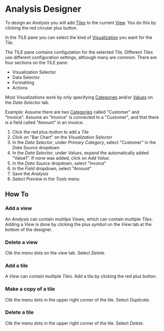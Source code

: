 # Analysis Designer

To design an *Analysis* you will add [Tiles](../concepts/tile.md) to the current [View](../concepts/view.md). You do this by clicking the red circular plus button.

In the TILE pane you can select the kind of [Visualization](../visualizations/index.md) you want for the *Tile*.

The TILE pane contains configutation for the selected *Tile*. Different *Tiles* use different configuration settings, although many are common.
There are four sections on the TILE pane:
* Visualization Selector
* Data Selector
* Formatting 
* Actions

Most *Visualizations* work by only specifying [Categories](../concepts/category.md) and/or [Values](../concepts/value.md) on the *Data Selector* tab.

Example:
Assume there are two [Categories](../concepts/category.md) called "Customer" and "Invoice".
Assume an "Invoice" is connected to a "Customer", and that there is a field called "Amount" in an invoice.
1. Click the red plus-button to add a *Tile*
2. Click on "Bar Chart" on the *Visualization Selector*
3. In the *Data Selector*, under *Primary Category*, select "Customer" in the *Data Source* dropdown
4. In the *Data Selector*, under *Values*, expand the automatically added "Value1". If none was added, click on *Add Value*.
5. In the *Data Source* dropdown, select "Invoice"
6. In the *Field* dropdown, select "Amount"
7. Save the *Analysis*
8. Select *Preview* in the *Tools* menu

## How To
### Add a view
An *Analysis* can contain multilpe *Views*, which can contain multiple *Tiles*. Adding a *View* is done by clicking the plus symbol on the *View* tab at the bottom of the designer.
### Delete a view
Clik the menu dots on the view tab. Select *Delete*.
### Add a tile
A *View* can contain multiple *Tiles*. Add a tile by clicking the red plus button.
### Make a copy of a tile
Clik the menu dots in the upper right corner of the tile. Select *Duplicate*.
### Delete a tile
Clik the menu dots in the upper right corner of the tile. Select *Delete*.



